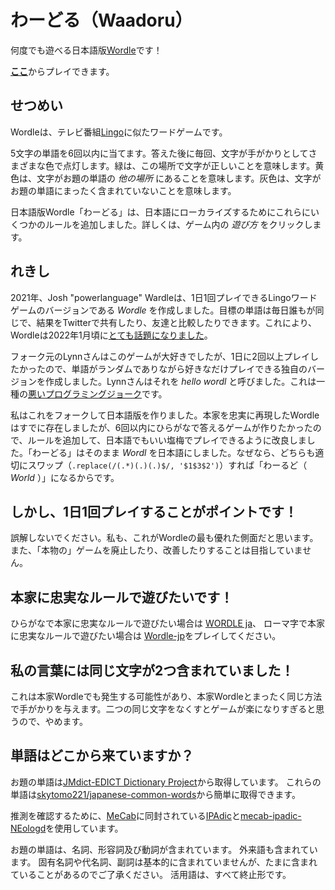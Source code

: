 # わーどる（Waadoru）

何度でも遊べる日本語版[Wordle](https://www.powerlanguage.co.uk/wordle/)です！

[**ここ**](https://skytomo221.github.io/waadoru/)からプレイできます。

## せつめい

Wordleは、テレビ番組[Lingo](https://en.wikipedia.org/wiki/Lingo_(British_game_show))に似たワードゲームです。

5文字の単語を6回以内に当てます。答えた後に毎回、文字が手がかりとしてさまざまな色で点灯します。緑は、この場所で文字が正しいことを意味します。黄色は、文字がお題の単語の _他の場所_ にあることを意味します。灰色は、文字がお題の単語にまったく含まれていないことを意味します。

日本語版Wordle「わーどる」は、日本語にローカライズするためにこれらにいくつかのルールを追加しました。詳しくは、ゲーム内の _遊び方_ をクリックします。

## れきし

2021年、Josh "powerlanguage" Wardleは、1日1回プレイできるLingoワードゲームのバージョンである _Wordle_ を作成しました。目標の単語は毎日誰もが同じで、結果をTwitterで共有したり、友達と比較したりできます。これにより、Wordleは2022年1月頃に[とても話題になりました](https://www.nytimes.com/2022/01/03/technology/wordle-word-game-creator.html)。

フォーク元のLynnさんはこのゲームが大好きでしたが、1日に2回以上プレイしたかったので、単語がランダムでありながら好きなだけプレイできる独自のバージョンを作成しました。Lynnさんはそれを _hello wordl_ と呼びました。これは一種の[悪いプログラミングジョーク](https://en.wikipedia.org/wiki/%22Hello,_World!%22_program)です。

私はこれをフォークして日本語版を作りました。本家を忠実に再現したWordleはすでに存在しましたが、6回以内にひらがなで答えるゲームが作りたかったので、ルールを追加して、日本語でもいい塩梅でプレイできるように改良しました。「わーどる」はそのまま _Wordl_ を日本語にしました。なぜなら、どちらも適切にスワップ（`.replace(/(.*)(.)(.)$/, '$1$3$2')`）すれば「わーるど（ _World_ ）」になるからです。

## しかし、1日1回プレイすることがポイントです！

誤解しないでください。私も、これがWordleの最も優れた側面だと思います。また、「本物の」ゲームを廃止したり、改善したりすることは目指していません。

## 本家に忠実なルールで遊びたいです！

ひらがなで本家に忠実なルールで遊びたい場合は
[WORDLE ja](https://aseruneko.github.io/WORDLEja/)、
ローマ字で本家に忠実なルールで遊びたい場合は
[Wordle-jp](https://wordle-jp.netlify.app/)をプレイしてください。

## 私の言葉には同じ文字が2つ含まれていました！

これは本家Wordleでも発生する可能性があり、本家Wordleとまったく同じ方法で手がかりを与えます。二つの同じ文字をなくすとゲームが楽になりすぎると思うので、やめます。

## 単語はどこから来ていますか？

お題の単語は[JMdict-EDICT Dictionary Project](http://www.edrdg.org/wiki/index.php/JMdict-EDICT_Dictionary_Project)から取得しています。
これらの単語は[skytomo221/japanese-common-words](https://github.com/skytomo221/japanese-common-words)から簡単に取得できます。

推測を確認するために、[MeCab](https://github.com/taku910/mecab)に同封されている[IPAdic](https://github.com/taku910/mecab/tree/master/mecab-ipadic)と[mecab-ipadic-NEologd](https://github.com/neologd/mecab-ipadic-neologd)を使用しています。

お題の単語は、名詞、形容詞及び動詞が含まれています。
外来語も含まれています。
固有名詞や代名詞、副詞は基本的に含まれていませんが、たまに含まれていることがあるのでご了承ください。
活用語は、すべて終止形です。

